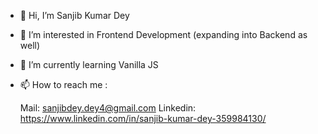 - 👋 Hi, I’m Sanjib Kumar Dey
- 👀 I’m interested in Frontend Development (expanding into Backend as well)
- 🌱 I’m currently learning Vanilla JS 
- 📫 How to reach me : 

   Mail: sanjibdey.dey4@gmail.com
   Linkedin: https://www.linkedin.com/in/sanjib-kumar-dey-359984130/

<!---
sanjibdey104/sanjibdey104 is a ✨ special ✨ repository because its `README.md` (this file) appears on your GitHub profile.
You can click the Preview link to take a look at your changes.
--->
